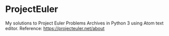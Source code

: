 # ProjectEuler
My solutions to Project Euler Problems Archives in Python 3 using Atom text editor.
Reference: https://projecteuler.net/about
